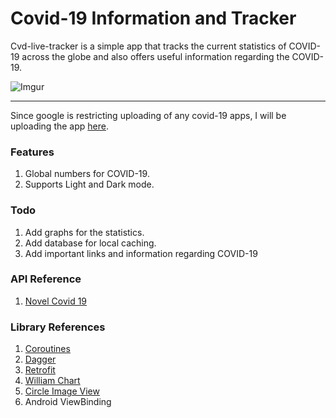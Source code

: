 # Covid-19 Information and Tracker 
Cvd-live-tracker is a simple app that tracks the current statistics of COVID-19 across the globe and also offers useful information regarding the COVID-19.

![Imgur](https://i.imgur.com/rlyf980.png)
____
Since google is restricting uploading of any covid-19 apps, I will be uploading the app [here](https://drive.google.com/open?id=1OtYrMWmD2eYJsSqzgbhgA72PQpXPIASY).

### Features
1. Global numbers for COVID-19.
2. Supports Light and Dark mode.

### Todo
1. Add graphs for the statistics.
2. Add database for local caching.
3. Add important links and information regarding COVID-19

### API Reference
1. [Novel Covid 19](https://corona.lmao.ninja/docs/#/)

### Library References
1. [Coroutines](https://github.com/Kotlin/kotlinx.coroutines)
2. [Dagger](https://github.com/square/dagger)
3. [Retrofit](https://github.com/square/retrofit)
4. [William Chart](https://github.com/diogobernardino/WilliamChart)
5. [Circle Image View](https://github.com/hdodenhof/CircleImageView)
4. Android ViewBinding
